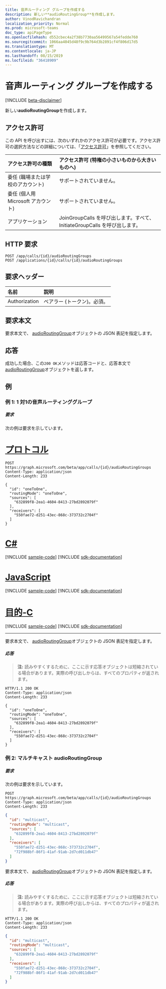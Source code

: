 ```yaml
---
title: 音声ルーティング グループを作成する
description: 新しい**audioRoutingGroup**を作成します。
author: VinodRavichandran
localization_priority: Normal
ms.prod: microsoft-teams
doc_type: apiPageType
ms.openlocfilehash: d552cbec4a2f38b7730aa56499567a54fedde760
ms.sourcegitcommit: 1066aa4045d48f9c9b764d3b2891cf4f806d17d5
ms.translationtype: MT
ms.contentlocale: ja-JP
ms.lasthandoff: 08/15/2019
ms.locfileid: "36418909"
---
```

# <a name="create-audio-routing-group"></a>音声ルーティング グループを作成する

[!INCLUDE [beta-disclaimer](../../includes/beta-disclaimer.md)]

新しい**audioRoutingGroup**を作成します。

## <a name="permissions"></a>アクセス許可
この API を呼び出すには、次のいずれかのアクセス許可が必要です。アクセス許可の選択方法などの詳細については、「[アクセス許可](/graph/permissions-reference)」を参照してください。

| アクセス許可の種類                        | アクセス許可 (特権の小さいものから大きいものへ) |
|:---------------------------------------|:--------------------------------------------|
| 委任 (職場または学校のアカウント)     | サポートされていません。                               |
| 委任 (個人用 Microsoft アカウント) | サポートされていません。                               |
| アプリケーション                            | JoinGroupCalls を呼び出します。すべて、InitiateGroupCalls を呼び出します。 |

## <a name="http-request"></a>HTTP 要求
<!-- { "blockType": "ignored" } -->
```http
POST /app/calls/{id}/audioRoutingGroups
POST /applications/{id}/calls/{id}/audioRoutingGroups
```

## <a name="request-headers"></a>要求ヘッダー
| 名前          | 説明               |
|:--------------|:--------------------------|
| Authorization | ベアラー {トークン}。必須。 |

## <a name="request-body"></a>要求本文
要求本文で、 [audioRoutingGroup](../resources/audioroutinggroup.md)オブジェクトの JSON 表記を指定します。

## <a name="response"></a>応答
成功した場合、この`200 OK`メソッドは応答コードと、応答本文で[audioRoutingGroup](../resources/audioroutinggroup.md)オブジェクトを返します。

## <a name="examples"></a>例

### <a name="example-1-one-to-one-audio-routing-group"></a>例 1: 1 対1の音声ルーティンググループ

##### <a name="request"></a>要求
次の例は要求を示しています。


# <a name="httptabhttp"></a>[プロトコル](#tab/http)
<!-- {
  "blockType": "request",
  "name": "create-audioRoutingGroup-from-call"
}-->
```http
POST https://graph.microsoft.com/beta/app/calls/{id}/audioRoutingGroups
Content-Type: application/json
Content-Length: 233

{
  "id": "oneToOne",
  "routingMode": "oneToOne",
  "sources": [
    "632899f8-2ea1-4604-8413-27bd2892079f"
  ],
  "receivers": [
    "550fae72-d251-43ec-868c-373732c2704f"
  ]
}
```
# <a name="ctabcsharp"></a>[C#](#tab/csharp)
[!INCLUDE [sample-code](../includes/snippets/csharp/create-audioroutinggroup-from-call-csharp-snippets.md)]
[!INCLUDE [sdk-documentation](../includes/snippets/snippets-sdk-documentation-link.md)]

# <a name="javascripttabjavascript"></a>[JavaScript](#tab/javascript)
[!INCLUDE [sample-code](../includes/snippets/javascript/create-audioroutinggroup-from-call-javascript-snippets.md)]
[!INCLUDE [sdk-documentation](../includes/snippets/snippets-sdk-documentation-link.md)]

# <a name="objective-ctabobjc"></a>[目的-C](#tab/objc)
[!INCLUDE [sample-code](../includes/snippets/objc/create-audioroutinggroup-from-call-objc-snippets.md)]
[!INCLUDE [sdk-documentation](../includes/snippets/snippets-sdk-documentation-link.md)]

---


要求本文で、 [audioRoutingGroup](../resources/audioroutinggroup.md)オブジェクトの JSON 表記を指定します。

##### <a name="response"></a>応答

> **注:** 読みやすくするために、ここに示す応答オブジェクトは短縮されている場合があります。実際の呼び出しからは、すべてのプロパティが返されます。

<!-- {
  "blockType": "response",
  "truncated": true,
  "@odata.type": "microsoft.graph.audioRoutingGroup"
} -->
```http
HTTP/1.1 200 OK
Content-Type: application/json
Content-Length: 233

{
  "id": "oneToOne",
  "routingMode": "oneToOne",
  "sources": [
    "632899f8-2ea1-4604-8413-27bd2892079f"
  ],
  "receivers": [
    "550fae72-d251-43ec-868c-373732c2704f"
  ]
}
```
### <a name="example-2-multicast-audioroutinggroup"></a>例 2: マルチキャスト audioRoutingGroup

##### <a name="request"></a>要求
次の例は要求を示しています。

```http
POST https://graph.microsoft.com/beta/app/calls/{id}/audioRoutingGroups
Content-Type: application/json
Content-Length: 233
```

<!-- {
  "blockType": "example",
  "name": "create-audioRoutingGroup-from-call",
  "@odata.type": "microsoft.graph.audioRoutingGroup"
}-->

```json
{
  "id": "multicast",
  "routingMode": "multicast",
  "sources": [
    "632899f8-2ea1-4604-8413-27bd2892079f"
  ],
  "receivers": [
    "550fae72-d251-43ec-868c-373732c2704f",
    "72f988bf-86f1-41af-91ab-2d7cd011db47"
  ]
}
```

要求本文で、 [audioRoutingGroup](../resources/audioroutinggroup.md)オブジェクトの JSON 表記を指定します。

##### <a name="response"></a>応答

> **注:** 読みやすくするために、ここに示す応答オブジェクトは短縮されている場合があります。実際の呼び出しからは、すべてのプロパティが返されます。

```http
HTTP/1.1 200 OK
Content-Type: application/json
Content-Length: 233
```
<!-- {
  "blockType": "example",
  "truncated": true,
  "@odata.type": "microsoft.graph.audioRoutingGroup"
} -->

```json
{
  "id": "multicast",
  "routingMode": "multicast",
  "sources": [
    "632899f8-2ea1-4604-8413-27bd2892079f"
  ],
  "receivers": [
    "550fae72-d251-43ec-868c-373732c2704f",
    "72f988bf-86f1-41af-91ab-2d7cd011db47"
  ]
}
```

<!-- uuid: 8fcb5dbc-d5aa-4681-8e31-b001d5168d79
2015-10-25 14:57:30 UTC -->
<!--
{
  "type": "#page.annotation",
  "description": "Create audioRoutingGroup",
  "keywords": "",
  "section": "documentation",
  "tocPath": "",
  "suppressions": [
  ]
}
-->
